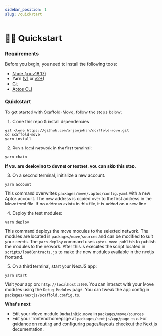 ```yaml
---
sidebar_position: 1
slug: /quickstart
---
```


# 🏃‍♂️ Quickstart

### Requirements

Before you begin, you need to install the following tools:

* [Node (>= v18.17)](https://nodejs.org/en/download/)
* Yarn ([v1](https://classic.yarnpkg.com/en/docs/install/) or [v2+](https://yarnpkg.com/getting-started/install))
* [Git](https://git-scm.com/downloads)
* [Aptos CLI](https://aptos.dev/en/build/cli)

### Quickstart

To get started with Scaffold-Move, follow the steps below:

1. Clone this repo & install dependencies

```
git clone https://github.com/arjanjohan/scaffold-move.git
cd scaffold-move
yarn install
```

2. Run a local network in the first terminal:

```
yarn chain
```

**If you are deploying to devnet or testnet, you can skip this step.**

3. On a second terminal, initialize a new account.

```
yarn account
```

This command overwrites `packages/move/.aptos/config.yaml` with a new Aptos account. The new address is copied over to the first address in the Move.toml file. If no address exists in this file, it is added on a new line.

4. Deploy the test modules:

```
yarn deploy
```

This command deploys the move modules to the selected network. The modules are located in `packages/move/sources` and can be modified to suit your needs. The `yarn deploy` command uses `aptos move publish` to publish the modules to the network. After this is executes the script located in `scripts/loadContracts.js` to make the new modules available in the nextjs frontend.

5. On a third terminal, start your NextJS app:

```
yarn start
```

Visit your app on: `http://localhost:3000`. You can interact with your Move modules using the `Debug Modules` page. You can tweak the app config in `packages/nextjs/scaffold.config.ts`.

**What's next**:

* Edit your Move module `OnchainBio.move` in `packages/move/sources`
* Edit your frontend homepage at `packages/nextjs/app/page.tsx`. For guidance on [routing](https://nextjs.org/docs/app/building-your-application/routing/defining-routes) and configuring [pages/layouts](https://nextjs.org/docs/app/building-your-application/routing/pages-and-layouts) checkout the Next.js documentation.
